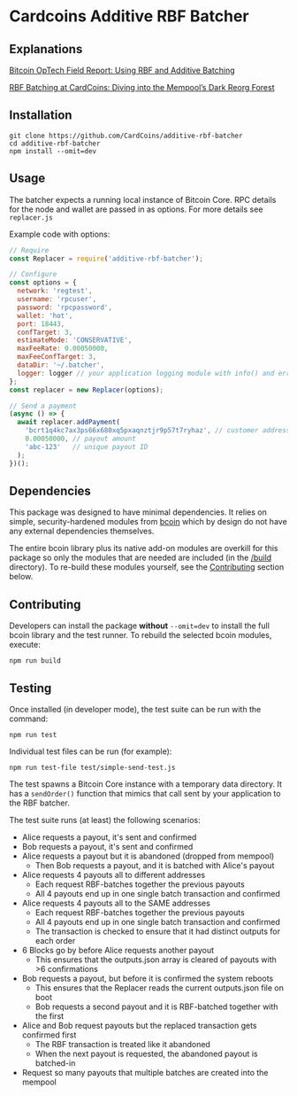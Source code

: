 # Cardcoins Additive RBF Batcher


## Explanations

[Bitcoin OpTech Field Report: Using RBF and Additive Batching](https://bitcoinops.org/en/cardcoins-rbf-batching/)

[RBF Batching at CardCoins: Diving into the Mempool’s Dark Reorg Forest](https://blog.cardcoins.co/rbf-batching-at-cardcoins-diving-into-the-mempool-s-dark-reorg-forest)


## Installation

```
git clone https://github.com/CardCoins/additive-rbf-batcher
cd additive-rbf-batcher
npm install --omit=dev
```

## Usage

The batcher expects a running local instance of Bitcoin Core. RPC details for
the node and wallet are passed in as options. For more details see `replacer.js`

Example code with options:

```js
// Require
const Replacer = require('additive-rbf-batcher');

// Configure
const options = {
  network: 'regtest',
  username: 'rpcuser',
  password: 'rpcpassword',
  wallet: 'hot',
  port: 18443,
  confTarget: 3,
  estimateMode: 'CONSERVATIVE',
  maxFeeRate: 0.00050000,
  maxFeeConfTarget: 3,
  dataDir: '~/.batcher',
  logger: logger // your application logging module with info() and error() functions
};
const replacer = new Replacer(options);

// Send a payment
(async () => {
  await replacer.addPayment(
    'bcrt1q4kc7ax3ps66x680xq5pxaqnztjr9p57t7ryhaz', // customer address
    0.00050000, // payout amount
    'abc-123'   // unique payout ID
  );
})();
```

## Dependencies

This package was designed to have minimal dependencies. It relies on simple,
security-hardened modules from [bcoin](https://github.com/bcoin-org/bcoin)
which by design do not have any external dependencies themselves.

The entire bcoin library plus its native add-on modules are overkill for this
package so only the modules that are needed are included
(in the [/build](/build) directory). To re-build these modules yourself,
see the [Contributing](#contributing) section below.

## Contributing

Developers can install the package **without** `--omit=dev` to install the full
bcoin library and the test runner. To rebuild the selected bcoin modules, execute:

```
npm run build
```

## Testing

Once installed (in developer mode), the test suite can be run with the command:

```
npm run test
```

Individual test files can be run (for example):

```
npm run test-file test/simple-send-test.js
```

The test spawns a Bitcoin Core instance with a temporary data directory. It has
a `sendOrder()` function that mimics that call sent by your application
to the RBF batcher.

The test suite runs (at least) the following scenarios:
- Alice requests a payout, it's sent and confirmed
- Bob requests a payout, it's sent and confirmed
- Alice requests a payout but it is abandoned (dropped from mempool)
  - Then Bob requests a payout, and it is batched with Alice's payout
- Alice requests 4 payouts all to different addresses
  - Each request RBF-batches together the previous payouts
  - All 4 payouts end up in one single batch transaction and confirmed
- Alice requests 4 payouts all to the SAME addresses
  - Each request RBF-batches together the previous payouts
  - All 4 payouts end up in one single batch transaction and confirmed
  - The transaction is checked to ensure that it had distinct outputs for each order
- 6 Blocks go by before Alice requests another payout
  - This ensures that the outputs.json array is cleared of payouts with >6 confirmations
- Bob requests a payout, but before it is confirmed the system reboots
  - This ensures that the Replacer reads the current outputs.json file on boot
  - Bob requests a second payout and it is RBF-batched together with the first
- Alice and Bob request payouts but the replaced transaction gets confirmed first
  - The RBF transaction is treated like it abandoned
  - When the next payout is requested, the abandoned payout is batched-in
- Request so many payouts that multiple batches are created into the mempool
